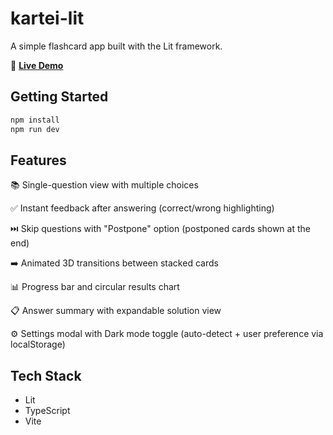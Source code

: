 # kartei-lit

A simple flashcard app built with the Lit framework.

🔗 **[Live Demo](https://kartei.shayan.studio/)**  

## Getting Started

```bash
npm install
npm run dev
```

## Features

📚 Single-question view with multiple choices

✅ Instant feedback after answering (correct/wrong highlighting)

⏭️ Skip questions with "Postpone" option (postponed cards shown at the end)

➡️ Animated 3D transitions between stacked cards

📊 Progress bar and circular results chart

📋 Answer summary with expandable solution view

⚙️ Settings modal with Dark mode toggle (auto-detect + user preference via localStorage)

## Tech Stack

- Lit
- TypeScript
- Vite
